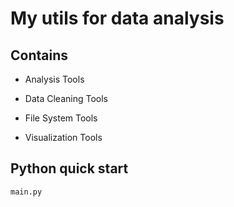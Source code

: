 # My utils for data analysis

## Contains

* Analysis Tools

* Data Cleaning Tools

* File System Tools

* Visualization Tools

## Python quick start

`main.py`
